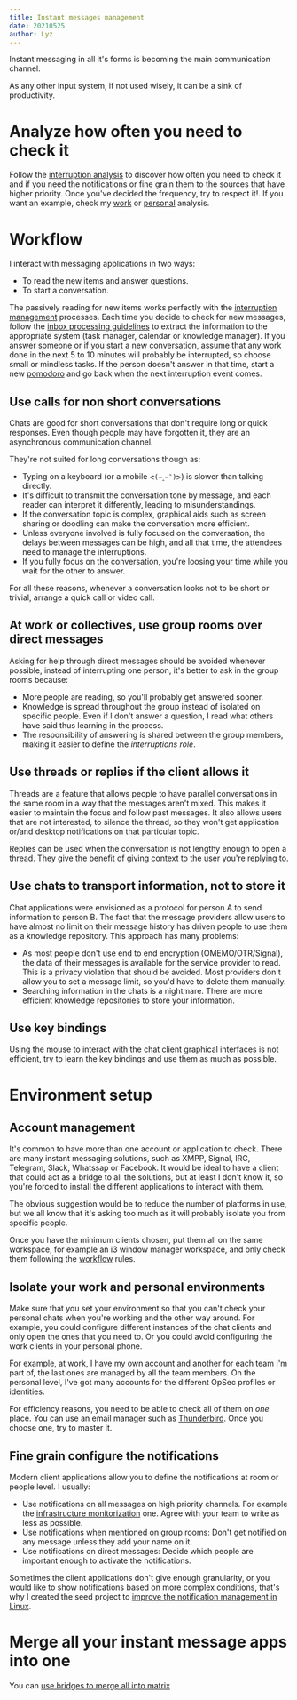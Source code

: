 ```yaml
---
title: Instant messages management
date: 20210525
author: Lyz
---
```


Instant messaging in all it's forms is becoming the main communication channel.

As any other input system, if not used wisely, it can be a sink of productivity.

# Analyze how often you need to check it

Follow the [interruption
analysis](interruption_management.md#interruption-analysis) to discover how
often you need to check it and if you need the notifications or fine grain them
to the sources that have higher priority. Once you've decided the frequency, try
to respect it!. If you want an example, check my
[work](work_interruption_analysis.md#instant-messages) or
[personal](personal_interruption_analysis.md#instant-messages) analysis.

# Workflow

I interact with messaging applications in two ways:

* To read the new items and answer questions.
* To start a conversation.

The passively reading for new items works perfectly with the [interruption
management](interruption_management.md) processes. Each time you decide to check
for new messages, follow the [inbox processing guidelines](roadmap_tools.md#inbox)
to extract the information to the appropriate system (task manager, calendar or
knowledge manager). If you answer someone or if you start a new conversation,
assume that any work done in the next 5 to 10 minutes will probably be
interrupted, so choose small or mindless tasks. If the person doesn't answer in
that time, start a new
[pomodoro](time_management.md#minimize-the-context-switches) and go back when
the next interruption event comes.

## Use calls for non short conversations

Chats are good for short conversations that don't require long or quick
responses. Even though people may have forgotten it, they are an asynchronous
communication channel.

They're not suited for long conversations though as:

* Typing on a keyboard (or a mobile `ᕙ(⇀‸↼‶)ᕗ`) is slower than talking directly.
* It's difficult to transmit the conversation tone by message, and each reader
    can interpret it differently, leading to misunderstandings.
* If the conversation topic is complex, graphical aids such as screen sharing or
    doodling can make the conversation more efficient.
* Unless everyone involved is fully focused on the conversation, the delays
    between messages can be high, and all that time, the attendees need to
    manage the interruptions.
* If you fully focus on the conversation, you're loosing your time while you
    wait for the other to answer.

For all these reasons, whenever a conversation looks not to be short or trivial,
arrange a quick call or video call.

## At work or collectives, use group rooms over direct messages

Asking for help through direct messages should be avoided whenever possible,
instead of interrupting one person, it's better to ask in the group rooms
because:

* More people are reading, so you'll probably get answered sooner.
* Knowledge is spread throughout the group instead of isolated on specific
    people. Even if I don't answer a question, I read what others have
    said thus learning in the process.
* The responsibility of answering is shared between the group members, making
    it easier to define the *interruptions role*.

## Use threads or replies if the client allows it

Threads are a feature that allows people to have parallel conversations in the
same room in a way that the messages aren't mixed. This makes it easier to
maintain the focus and follow past messages. It also allows users that are not
interested, to silence the thread, so they won't get application or/and desktop
notifications on that particular topic.

Replies can be used when the conversation is not lengthy enough to open
a thread. They give the benefit of giving context to the user you're replying
to.

## Use chats to transport information, not to store it

Chat applications were envisioned as a protocol for person A to send information
to person B. The fact that the message providers allow users to have almost no
limit on their message history has driven people to use them as a knowledge
repository. This approach has many problems:

* As most people don't use end to end encryption (OMEMO/OTR/Signal), the data of
    their messages is available for the service provider to read. This is
    a privacy violation that should be avoided. Most providers don't allow you
    to set a message limit, so you'd have to delete them manually.
* Searching information in the chats is a nightmare. There are more
    efficient knowledge repositories to store your information.

## Use key bindings

Using the mouse to interact with the chat client graphical interfaces is not
efficient, try to learn the key bindings and use them as much as possible.

# Environment setup

## Account management

It's common to have more than one account or application to check. There are
many instant messaging solutions, such as XMPP, Signal, IRC, Telegram,
Slack, Whatssap or Facebook. It would be ideal to have a client that could act
as a bridge to all the solutions, but at least I don't know it, so you're forced
to install the different applications to interact with them.

The obvious suggestion would be to reduce the number of platforms in use, but we
all know that it's asking too much as it will probably isolate you from specific
people.

Once you have the minimum clients chosen, put them all on the same workspace,
for example an i3 window manager workspace, and only check them following the
[workflow](#workflow) rules.

## Isolate your work and personal environments

Make sure that you set your environment so that you can't check your personal
chats when you're working and the other way around. For example, you could
configure different instances of the chat clients and only open the ones that
you need to. Or you could avoid configuring the work clients in your personal
phone.

For example, at work, I have
my own account and another for each team I'm part of, the last ones are managed
by all the team members. On the personal level, I've got many accounts for the
different OpSec profiles or identities.

For efficiency reasons, you need to be able to check all of them on *one* place.
You can use an email manager such as
[Thunderbird](https://www.thunderbird.net/). Once you choose one, try to master
it.

## Fine grain configure the notifications

Modern client applications allow you to define the notifications at room or
people level. I usually:

* Use notifications on all messages on high priority channels. For example the
    [infrastructure monitorization](prometheus.md) one. Agree with your team to
    write as less as possible.
* Use notifications when mentioned on group rooms: Don't get notified on any
    message unless they add your name on it.
* Use notifications on direct messages: Decide which people are important enough
    to activate the notifications.

Sometimes the client applications don't give enough granularity, or you would
like to show notifications based on more complex conditions, that's why
I created the seed project to [improve the notification management in
Linux](projects.md#improve-the-notification-management-in-linux).

# Merge all your instant message apps into one

You can [use bridges to merge all into matrix](https://technicallyrural.ca/2021/04/05/unify-signal-whatsapp-and-sms-in-a-personal-matrix-server-part-1-matrix/)
